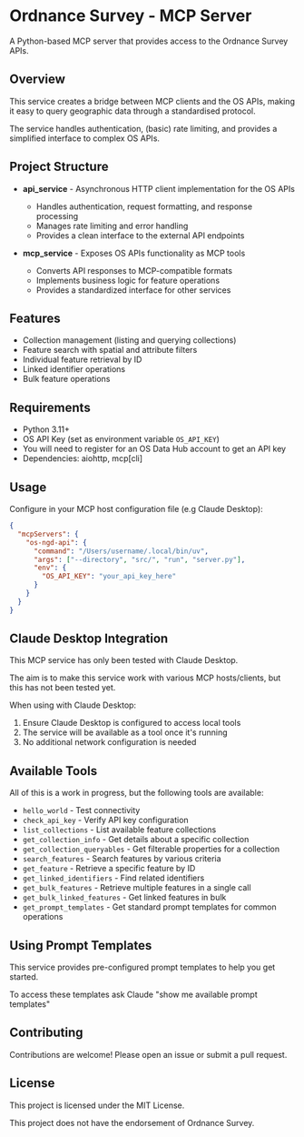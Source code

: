 # Ordnance Survey - MCP Server

A Python-based MCP server that provides access to the Ordnance Survey APIs.

## Overview

This service creates a bridge between MCP clients and the OS APIs, making it easy to query geographic data through a standardised protocol.

The service handles authentication, (basic) rate limiting, and provides a simplified interface to complex OS APIs.

## Project Structure

- **api_service** - Asynchronous HTTP client implementation for the OS APIs

  - Handles authentication, request formatting, and response processing
  - Manages rate limiting and error handling
  - Provides a clean interface to the external API endpoints

- **mcp_service** - Exposes OS APIs functionality as MCP tools

  - Converts API responses to MCP-compatible formats
  - Implements business logic for feature operations
  - Provides a standardized interface for other services

## Features

- Collection management (listing and querying collections)
- Feature search with spatial and attribute filters
- Individual feature retrieval by ID
- Linked identifier operations
- Bulk feature operations

## Requirements

- Python 3.11+
- OS API Key (set as environment variable `OS_API_KEY`)
- You will need to register for an OS Data Hub account to get an API key
- Dependencies: aiohttp, mcp[cli]

## Usage

Configure in your MCP host configuration file (e.g Claude Desktop):

```json
{
  "mcpServers": {
    "os-ngd-api": {
      "command": "/Users/username/.local/bin/uv",
      "args": ["--directory", "src/", "run", "server.py"],
      "env": {
        "OS_API_KEY": "your_api_key_here"
      }
    }
  }
}
```

## Claude Desktop Integration

This MCP service has only been tested with Claude Desktop.

The aim is to make this service work with various MCP hosts/clients, but this has not been tested yet.

When using with Claude Desktop:

1. Ensure Claude Desktop is configured to access local tools
2. The service will be available as a tool once it's running
3. No additional network configuration is needed

## Available Tools

All of this is a work in progress, but the following tools are available:

- `hello_world` - Test connectivity
- `check_api_key` - Verify API key configuration
- `list_collections` - List available feature collections
- `get_collection_info` - Get details about a specific collection
- `get_collection_queryables` - Get filterable properties for a collection
- `search_features` - Search features by various criteria
- `get_feature` - Retrieve a specific feature by ID
- `get_linked_identifiers` - Find related identifiers
- `get_bulk_features` - Retrieve multiple features in a single call
- `get_bulk_linked_features` - Get linked features in bulk
- `get_prompt_templates` - Get standard prompt templates for common operations

## Using Prompt Templates

This service provides pre-configured prompt templates to help you get started.

To access these templates ask Claude "show me available prompt templates"

## Contributing

Contributions are welcome! Please open an issue or submit a pull request.

## License

This project is licensed under the MIT License.

This project does not have the endorsement of Ordnance Survey.
